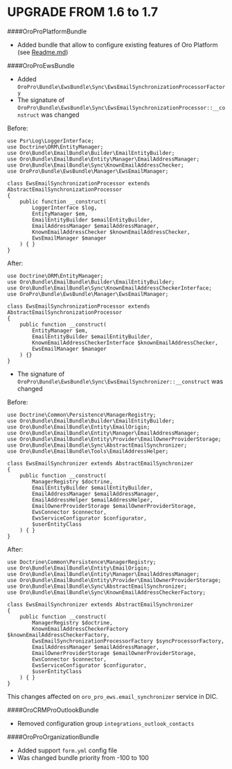 UPGRADE FROM 1.6 to 1.7
=======================
####OroProPlatformBundle
- Added bundle that allow to configure existing features of Oro Platform (see [Readme.md](./src/OroPro/Bundle/PlatformBundle/README.md))


####OroProEwsBundle
- Added `OroPro\Bundle\EwsBundle\Sync\EwsEmailSynchronizationProcessorFactory`
- The signature of `OroPro\Bundle\EwsBundle\Sync\EwsEmailSynchronizationProcessor::__construct` was changed

Before:

```
use Psr\Log\LoggerInterface;
use Doctrine\ORM\EntityManager;
use Oro\Bundle\EmailBundle\Builder\EmailEntityBuilder;
use Oro\Bundle\EmailBundle\Entity\Manager\EmailAddressManager;
use Oro\Bundle\EmailBundle\Sync\KnownEmailAddressChecker;
use OroPro\Bundle\EwsBundle\Manager\EwsEmailManager;

class EwsEmailSynchronizationProcessor extends AbstractEmailSynchronizationProcessor
{
    public function __construct(
        LoggerInterface $log,
        EntityManager $em,
        EmailEntityBuilder $emailEntityBuilder,
        EmailAddressManager $emailAddressManager,
        KnownEmailAddressChecker $knownEmailAddressChecker,
        EwsEmailManager $manager
    ) { }
}
```

After:

```
use Doctrine\ORM\EntityManager;
use Oro\Bundle\EmailBundle\Builder\EmailEntityBuilder;
use Oro\Bundle\EmailBundle\Sync\KnownEmailAddressCheckerInterface;
use OroPro\Bundle\EwsBundle\Manager\EwsEmailManager;

class EwsEmailSynchronizationProcessor extends AbstractEmailSynchronizationProcessor
{
    public function __construct(
        EntityManager $em,
        EmailEntityBuilder $emailEntityBuilder,
        KnownEmailAddressCheckerInterface $knownEmailAddressChecker,
        EwsEmailManager $manager
    ) {}
}
```

- The signature of `OroPro\Bundle\EwsBundle\Sync\EwsEmailSynchronizer::__construct` was changed

Before:

```
use Doctrine\Common\Persistence\ManagerRegistry;
use Oro\Bundle\EmailBundle\Builder\EmailEntityBuilder;
use Oro\Bundle\EmailBundle\Entity\EmailOrigin;
use Oro\Bundle\EmailBundle\Entity\Manager\EmailAddressManager;
use Oro\Bundle\EmailBundle\Entity\Provider\EmailOwnerProviderStorage;
use Oro\Bundle\EmailBundle\Sync\AbstractEmailSynchronizer;
use Oro\Bundle\EmailBundle\Tools\EmailAddressHelper;

class EwsEmailSynchronizer extends AbstractEmailSynchronizer
{
    public function __construct(
        ManagerRegistry $doctrine,
        EmailEntityBuilder $emailEntityBuilder,
        EmailAddressManager $emailAddressManager,
        EmailAddressHelper $emailAddressHelper,
        EmailOwnerProviderStorage $emailOwnerProviderStorage,
        EwsConnector $connector,
        EwsServiceConfigurator $configurator,
        $userEntityClass
    ) { }
}
```

After:

```
use Doctrine\Common\Persistence\ManagerRegistry;
use Oro\Bundle\EmailBundle\Entity\EmailOrigin;
use Oro\Bundle\EmailBundle\Entity\Manager\EmailAddressManager;
use Oro\Bundle\EmailBundle\Entity\Provider\EmailOwnerProviderStorage;
use Oro\Bundle\EmailBundle\Sync\AbstractEmailSynchronizer;
use Oro\Bundle\EmailBundle\Sync\KnownEmailAddressCheckerFactory;

class EwsEmailSynchronizer extends AbstractEmailSynchronizer
{
    public function __construct(
        ManagerRegistry $doctrine,
        KnownEmailAddressCheckerFactory $knownEmailAddressCheckerFactory,
        EwsEmailSynchronizationProcessorFactory $syncProcessorFactory,
        EmailAddressManager $emailAddressManager,
        EmailOwnerProviderStorage $emailOwnerProviderStorage,
        EwsConnector $connector,
        EwsServiceConfigurator $configurator,
        $userEntityClass
    ) { }
}
```
This changes affected on `oro_pro_ews.email_synchronizer` service in DIC.


####OroCRMProOutlookBundle
- Removed configuration group `integrations_outlook_contacts`


####OroProOrganizationBundle
- Added support `form.yml` config file 
- Was changed bundle priority from -100 to 100
